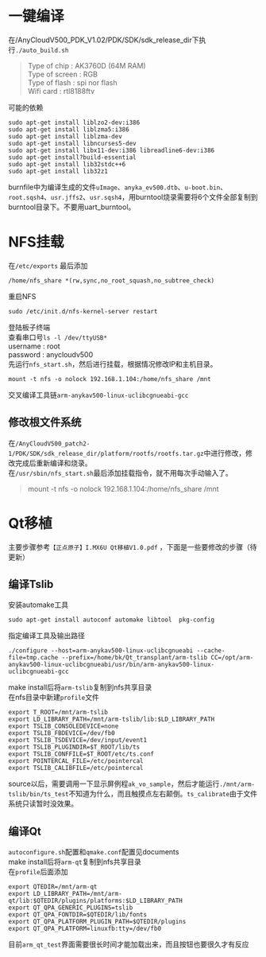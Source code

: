 # 一键编译
在/AnyCloudV500_PDK_V1.02/PDK/SDK/sdk_release_dir下执行`./auto_build.sh`  

>Type of chip : AK3760D (64M RAM)  
Type of screen : RGB  
Type of flash : spi nor flash  
Wifi card : rtl8188ftv  

可能的依赖
```
sudo apt-get install liblzo2-dev:i386  
sudo apt-get install liblzma5:i386  
sudo apt-get install liblzma-dev  
sudo apt-get install libncurses5-dev  
sudo apt-get install libx11-dev:i386 libreadline6-dev:i386  
sudo apt-get install?build-essential  
sudo apt-get install lib32stdc++6  
sudo apt-get install lib32z1  
```

burnfile中为编译生成的文件`uImage`、`anyka_ev500.dtb`、`u-boot.bin`、`root.sqsh4`、`usr.jffs2`、`usr.sqsh4`，用burntool烧录需要将6个文件全部复制到burntool目录下。不要用uart_burntool。  

# NFS挂载
在`/etc/exports`  最后添加

    /home/nfs_share *(rw,sync,no_root_squash,no_subtree_check) 

重启NFS  

    sudo /etc/init.d/nfs-kernel-server restart  

登陆板子终端  
查看串口号`ls -l /dev/ttyUSB*  `  
username : root  
password : anycloudv500  
先运行`nfs_start.sh`，然后进行挂载，根据情况修改IP和主机目录。

    mount -t nfs -o nolock 192.168.1.104:/home/nfs_share /mnt  

交叉编译工具链`arm-anykav500-linux-uclibcgnueabi-gcc`

## 修改根文件系统
在`/AnyCloudV500_patch2-1/PDK/SDK/sdk_release_dir/platform/rootfs/rootfs.tar.gz`中进行修改，修改完成后重新编译和烧录。  
在`/usr/sbin/nfs_start.sh`最后添加挂载指令，就不用每次手动输入了。
>mount -t nfs -o nolock 192.168.1.104:/home/nfs_share /mnt

# Qt移植
主要步骤参考`【正点原子】I.MX6U Qt移植V1.0.pdf`  ，下面是一些要修改的步骤（待更新）
## 编译Tslib
安装automake工具  

    sudo apt-get install autoconf automake libtool  pkg-config

指定编译工具及输出路径

    ./configure --host=arm-anykav500-linux-uclibcgnueabi --cache-file=tmp.cache --prefix=/home/bk/Qt_transplant/arm-tslib CC=/opt/arm-anykav500-linux-uclibcgnueabi/usr/bin/arm-anykav500-linux-uclibcgnueabi-gcc

make install后将`arm-tslib`复制到nfs共享目录  
在nfs目录中新建`profile`文件
```
export T_ROOT=/mnt/arm-tslib
export LD_LIBRARY_PATH=/mnt/arm-tslib/lib:$LD_LIBRARY_PATH
export TSLIB_CONSOLEDEVICE=none
export TSLIB_FBDEVICE=/dev/fb0
export TSLIB_TSDEVICE=/dev/input/event1
export TSLIB_PLUGINDIR=$T_ROOT/lib/ts
export TSLIB_CONFFILE=$T_ROOT/etc/ts.conf
export POINTERCAL_FILE=/etc/pointercal
export TSLIB_CALIBFILE=/etc/pointercal
```

source以后，需要调用一下显示屏例程`ak_vo_sample`，然后才能运行`./mnt/arm-tslib/bin/ts_test`不知道为什么，而且触摸点左右颠倒。`ts_calibrate`由于文件系统只读暂时没效果。

## 编译Qt
`autoconfigure.sh`配置和`qmake.conf`配置见documents  
make install后将`arm-qt`复制到nfs共享目录  
在`profile`后面添加
```
export QTEDIR=/mnt/arm-qt
export LD_LIBRARY_PATH=/mnt/arm-qt/lib:$QTEDIR/plugins/platforms:$LD_LIBRARY_PATH
export QT_QPA_GENERIC_PLUGINS=tslib
export QT_QPA_FONTDIR=$QTEDIR/lib/fonts 
export QT_QPA_PLATFORM_PLUGIN_PATH=$QTEDIR/plugins
export QT_QPA_PLATFORM=linuxfb:tty=/dev/fb0
```
目前`arm_qt_test`界面需要很长时间才能加载出来，而且按钮也要很久才有反应